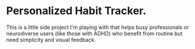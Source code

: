 # Personalized Habit Tracker.  
This is a little side project I'm playing with that helps busy professionals or neurodiverse users (like those with ADHD) who benefit from routine but need simplicity and visual feedback.

